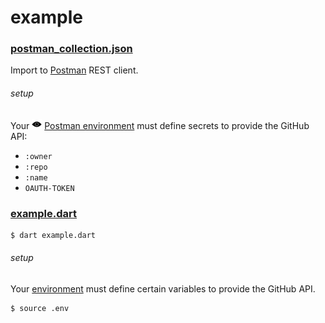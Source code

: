 example
=======

### [postman_collection.json][]

Import to [Postman][] REST client.

###### setup

Your <img src="assets/eye.png" alt="eye" title="Postman environment" width="16px"/> [Postman environment][] must define secrets to provide the GitHub API:

- `:owner`
- `:repo`
- `:name`
- `OAUTH-TOKEN`

[postman environment]: https://www.getpostman.com/docs/environments
[postman]: http://www.getpostman.com/
[postman_collection.json]: postman_collection.json

### [example.dart][]

```sh
$ dart example.dart
```

###### setup

Your [environment][] must define certain variables to provide the GitHub API.

```bash
$ source .env
```

[example.dart]: example.dart
[environment]: https://github.com/mockturtl/squint/blob/master/.env.example
